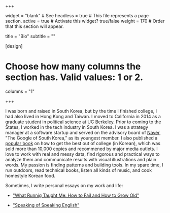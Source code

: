 +++

widget = "blank"  # See headless = true  # This file represents a page section.
active = true  # Activate this widget? true/false
weight = 170  # Order that this section will appear.

title = "Bio"
subtitle = ""

[design]
  # Choose how many columns the section has. Valid values: 1 or 2.
  columns = "1"

+++

I was born and raised in South Korea, but by the time I finished college, I had also lived in Hong Kong and Taiwan. I moved to California in 2014 as a graduate student in political science at UC Berkeley. Prior to coming to the States, I worked in the tech industry in South Korea. I was a strategy manager at a software startup and served on the advisory board of [Naver](https://en.wikipedia.org/wiki/Naver), "The Google of South Korea," as its youngest member. I also published a [popular book](https://book.naver.com/bookdb/book_detail.nhn?bid=7842009) on how to get the best out of college (in Korean), which was sold more than 10,000 copies and recommened by major media outlets. I love to work with real and messy data, find rigorous and practical ways to analyze them and communicate results with visual illustrations and plain words. My passion is finding patterns and building tools. In my spare time, I run outdoors, read technical books, listen all kinds of music, and cook homestyle Korean food.

Sometimes, I write personal essays on my work and life:

- ["What Runnig Taught Me: How to Fail and How to Grow Old"](/2020/07/20/what-running-taught-me/)

- ["Speaking of Speaking English"](/2020/06/09/speaking-of-speaking-english/)
